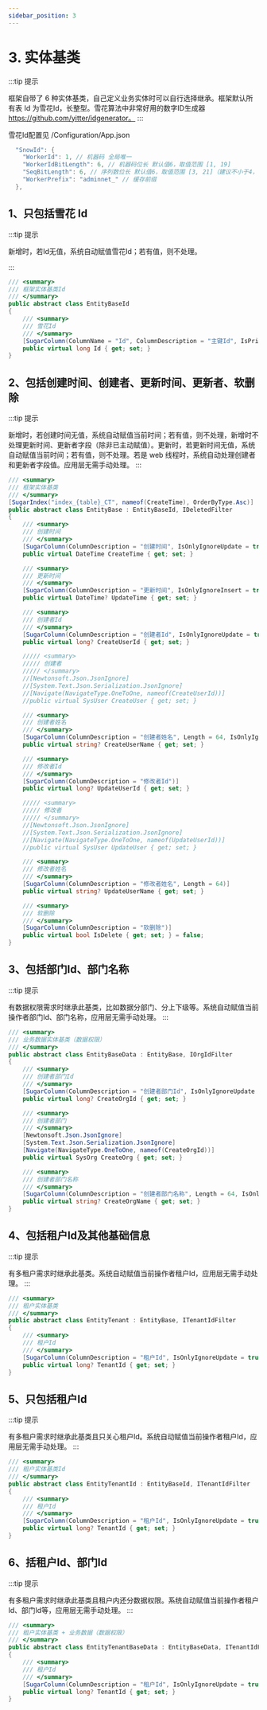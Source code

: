 ```yaml
---
sidebar_position: 3
---
```


# 3. 实体基类

:::tip 提示

框架自带了 6 种实体基类，自己定义业务实体时可以自行选择继承。框架默认所有表 Id 为雪花Id，长整型。雪花算法中非常好用的数字ID生成器 https://github.com/yitter/idgenerator。
:::

雪花Id配置见 /Configuration/App.json
```csharp
  "SnowId": {
    "WorkerId": 1, // 机器码 全局唯一
    "WorkerIdBitLength": 6, // 机器码位长 默认值6，取值范围 [1, 19]
    "SeqBitLength": 6, // 序列数位长 默认值6，取值范围 [3, 21]（建议不小于4，值越大性能越高、Id位数也更长）
    "WorkerPrefix": "adminnet_" // 缓存前缀
  },
```
## 1、只包括雪花 Id
:::tip 提示

新增时，若Id无值，系统自动赋值雪花Id；若有值，则不处理。

:::
```csharp
/// <summary>
/// 框架实体基类Id
/// </summary>
public abstract class EntityBaseId
{
    /// <summary>
    /// 雪花Id
    /// </summary>
    [SugarColumn(ColumnName = "Id", ColumnDescription = "主键Id", IsPrimaryKey = true, IsIdentity = false)]
    public virtual long Id { get; set; }
}
```

## 2、包括创建时间、创建者、更新时间、更新者、软删除
:::tip 提示

新增时，若创建时间无值，系统自动赋值当前时间；若有值，则不处理，新增时不处理更新时间、更新者字段（除非已主动赋值）。更新时，若更新时间无值，系统自动赋值当前时间；若有值，则不处理。若是 web 线程时，系统自动处理创建者和更新者字段值。应用层无需手动处理。
:::
```csharp
/// <summary>
/// 框架实体基类
/// </summary>
[SugarIndex("index_{table}_CT", nameof(CreateTime), OrderByType.Asc)]
public abstract class EntityBase : EntityBaseId, IDeletedFilter
{
    /// <summary>
    /// 创建时间
    /// </summary>
    [SugarColumn(ColumnDescription = "创建时间", IsOnlyIgnoreUpdate = true, InsertServerTime = true)]
    public virtual DateTime CreateTime { get; set; }

    /// <summary>
    /// 更新时间
    /// </summary>
    [SugarColumn(ColumnDescription = "更新时间", IsOnlyIgnoreInsert = true, UpdateServerTime = true)]
    public virtual DateTime? UpdateTime { get; set; }

    /// <summary>
    /// 创建者Id
    /// </summary>
    [SugarColumn(ColumnDescription = "创建者Id", IsOnlyIgnoreUpdate = true)]
    public virtual long? CreateUserId { get; set; }

    ///// <summary>
    ///// 创建者
    ///// </summary>
    //[Newtonsoft.Json.JsonIgnore]
    //[System.Text.Json.Serialization.JsonIgnore]
    //[Navigate(NavigateType.OneToOne, nameof(CreateUserId))]
    //public virtual SysUser CreateUser { get; set; }

    /// <summary>
    /// 创建者姓名
    /// </summary>
    [SugarColumn(ColumnDescription = "创建者姓名", Length = 64, IsOnlyIgnoreUpdate = true)]
    public virtual string? CreateUserName { get; set; }

    /// <summary>
    /// 修改者Id
    /// </summary>
    [SugarColumn(ColumnDescription = "修改者Id")]
    public virtual long? UpdateUserId { get; set; }

    ///// <summary>
    ///// 修改者
    ///// </summary>
    //[Newtonsoft.Json.JsonIgnore]
    //[System.Text.Json.Serialization.JsonIgnore]
    //[Navigate(NavigateType.OneToOne, nameof(UpdateUserId))]
    //public virtual SysUser UpdateUser { get; set; }

    /// <summary>
    /// 修改者姓名
    /// </summary>
    [SugarColumn(ColumnDescription = "修改者姓名", Length = 64)]
    public virtual string? UpdateUserName { get; set; }

    /// <summary>
    /// 软删除
    /// </summary>
    [SugarColumn(ColumnDescription = "软删除")]
    public virtual bool IsDelete { get; set; } = false;
}
```

## 3、包括部门Id、部门名称
:::tip 提示

有数据权限需求时继承此基类，比如数据分部门、分上下级等。系统自动赋值当前操作者部门Id、部门名称，应用层无需手动处理。
:::
```csharp
/// <summary>
/// 业务数据实体基类（数据权限）
/// </summary>
public abstract class EntityBaseData : EntityBase, IOrgIdFilter
{
    /// <summary>
    /// 创建者部门Id
    /// </summary>
    [SugarColumn(ColumnDescription = "创建者部门Id", IsOnlyIgnoreUpdate = true)]
    public virtual long? CreateOrgId { get; set; }

    /// <summary>
    /// 创建者部门
    /// </summary>
    [Newtonsoft.Json.JsonIgnore]
    [System.Text.Json.Serialization.JsonIgnore]
    [Navigate(NavigateType.OneToOne, nameof(CreateOrgId))]
    public virtual SysOrg CreateOrg { get; set; }

    /// <summary>
    /// 创建者部门名称
    /// </summary>
    [SugarColumn(ColumnDescription = "创建者部门名称", Length = 64, IsOnlyIgnoreUpdate = true)]
    public virtual string? CreateOrgName { get; set; }
}
```

## 4、包括租户Id及其他基础信息
:::tip 提示

有多租户需求时继承此基类。系统自动赋值当前操作者租户Id，应用层无需手动处理。
:::
```csharp
/// <summary>
/// 租户实体基类
/// </summary>
public abstract class EntityTenant : EntityBase, ITenantIdFilter
{
    /// <summary>
    /// 租户Id
    /// </summary>
    [SugarColumn(ColumnDescription = "租户Id", IsOnlyIgnoreUpdate = true)]
    public virtual long? TenantId { get; set; }
}
```

## 5、只包括租户Id
:::tip 提示

有多租户需求时继承此基类且只关心租户Id。系统自动赋值当前操作者租户Id，应用层无需手动处理。
:::
```csharp
/// <summary>
/// 租户实体基类Id
/// </summary>
public abstract class EntityTenantId : EntityBaseId, ITenantIdFilter
{
    /// <summary>
    /// 租户Id
    /// </summary>
    [SugarColumn(ColumnDescription = "租户Id", IsOnlyIgnoreUpdate = true)]
    public virtual long? TenantId { get; set; }
}
```
## 6、括租户Id、部门Id
:::tip 提示

有多租户需求时继承此基类且租户内还分数据权限。系统自动赋值当前操作者租户Id、部门Id等，应用层无需手动处理。
:::
```csharp
/// <summary>
/// 租户实体基类 + 业务数据（数据权限）
/// </summary>
public abstract class EntityTenantBaseData : EntityBaseData, ITenantIdFilter
{
    /// <summary>
    /// 租户Id
    /// </summary>
    [SugarColumn(ColumnDescription = "租户Id", IsOnlyIgnoreUpdate = true)]
    public virtual long? TenantId { get; set; }
}
```